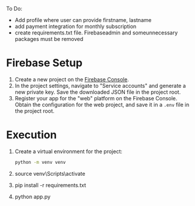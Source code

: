 To Do:

- Add profile where user can provide firstname, lastname
- add payment integration for monthly subscription
- create requirements.txt file. Firebaseadmin and someunnecessary packages must be removed


# Firebase Setup

1. Create a new project on the [Firebase Console](https://console.firebase.google.com/).
2. In the project settings, navigate to "Service accounts" and generate a new private key. Save the downloaded JSON file in the project root.
3. Register your app for the "web" platform on the Firebase Console. Obtain the configuration for the web project, and save it in a `.env` file in the project root.

# Execution

1. Create a virtual environment for the project:

   ```bash
   python -m venv venv

2. source venv\Scripts\activate

3. pip install -r requirements.txt

4. python app.py
